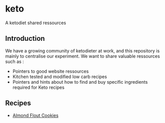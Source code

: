# keto
A ketodiet shared ressources 

## Introduction

We have a growing community of ketodieter at work, and this repository is mainly to centralise our experiment. 
We want to share valuable ressources such as : 
* Pointers to good website ressources 
* Kitchen tested and modified low carb recipes 
* Pointers and hints about how to find and buy specific ingredients required for Keto recipes 


## Recipes
* [Almond Flout Cookies](https://netmonk.github.io/keto/recipes/baking/almond_flour_cookies.html)
